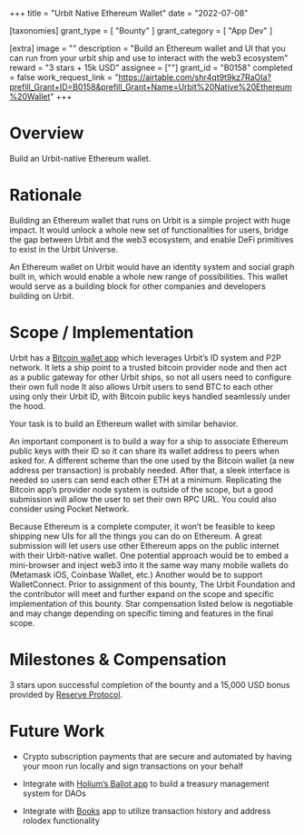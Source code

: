 +++
title = "Urbit Native Ethereum Wallet"
date = "2022-07-08"

[taxonomies]
grant_type = [ "Bounty" ]
grant_category = [ "App Dev" ]

[extra]
image = ""
description = "Build an Ethereum wallet and UI that you can run from your urbit ship and use to interact with the web3 ecosystem"
reward = "3 stars + 15k USD"
assignee = [""]
grant_id = "B0158"
completed = false
work_request_link = "https://airtable.com/shr4qt9t9kz7RaOIa?prefill_Grant+ID=B0158&prefill_Grant+Name=Urbit%20Native%20Ethereum%20Wallet"
+++
# Overview

Build an Urbit-native Ethereum wallet.

# Rationale 

Building an Ethereum wallet that runs on Urbit is a simple project with huge impact. It would unlock a whole new set of functionalities for users, bridge the gap between Urbit and the web3 ecosystem, and enable DeFi primitives to exist in the Urbit Universe. 

An Ethereum wallet on Urbit would have an identity system and social graph built in, which would enable a whole new range of possibilities. This wallet would serve as a building block for other companies and developers building on Urbit. 
 
# Scope / Implementation

Urbit has a [Bitcoin wallet app](https://github.com/timlucmiptev/btc-agents) which leverages Urbit’s ID system and P2P network. It lets a ship point to a trusted bitcoin provider node and then act as a public gateway for other Urbit ships, so not all users need to configure their own full node It also allows Urbit users to send BTC to each other using only their Urbit ID, with Bitcoin public keys handled seamlessly under the hood.

Your task is to build an Ethereum wallet with similar behavior.

An important component is to build a way for a ship to associate Ethereum public keys with their ID so it can share its wallet address to peers when asked for. A different scheme than the one used by the Bitcoin wallet (a new address per transaction) is probably needed. After that, a sleek interface is needed so users can send each other ETH at a minimum. Replicating the Bitcoin app’s provider node system is outside of the scope, but a good submission will allow the user to set their own RPC URL. You could also consider using Pocket Network.

Because Ethereum is a complete computer, it won’t be feasible to keep shipping new UIs for all the things you can do on Ethereum. A great submission will let users use other Ethereum apps on the public internet with their Urbit-native wallet. One potential approach would be to embed a mini-browser and inject web3 into it the same way many mobile wallets do (Metamask iOS, Coinbase Wallet, etc.) Another would be to support WalletConnect. Prior to assignment of this bounty, The Urbit Foundation and the contributor will meet and further expand on the scope and specific implementation of this bounty. Star compensation listed below is negotiable and may change depending on specific timing and features in the final scope.

# Milestones & Compensation

3 stars upon successful completion of the bounty and a 15,000 USD bonus provided by [Reserve Protocol](https://reserve.org/).

# Future Work 

- Crypto subscription payments that are secure and automated by having your moon run locally and sign transactions on your behalf

- Integrate with [Holium’s Ballot app](https://urbit.org/applications/~lomder-librun/ballot) to build a treasury management system for DAOs

- Integrate with [Books](https://urbit.org/grants/books) app to utilize transaction history and address rolodex functionality 
